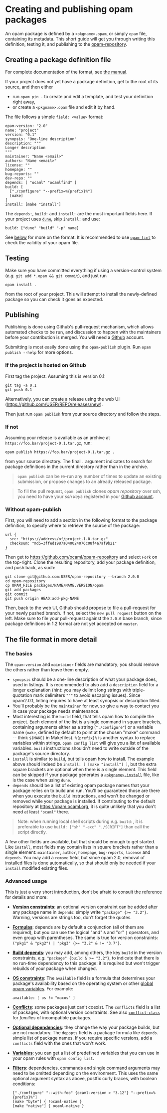 # Creating and publishing opam packages

An opam package is defined by a `<pkgname>.opam`, or simply `opam` file,
containing its metadata. This short guide will get you through writing this
definition, testing it, and publishing to the
[opam-repository](https://github.com/ocaml/opam-repository).

## Creating a package definition file

For complete documentation of the format, see [the manual](Manual.html#Package-definitions).

If your project does not yet have a package definition, get to the root of its
source, and then either
- run `opam pin .` to create and edit a template, and test your definition right
away,
- or create a `<pkgname>.opam` file and edit it by hand.

The file follows a simple `field: <value>` format:

```
opam-version: "2.0"
name: "project"
version: "0.1"
synopsis: "One-line description"
description: """
Longer description
"""
maintainer: "Name <email>"
authors: "Name <email>"
license: ""
homepage: ""
bug-reports: ""
dev-repo: ""
depends: [ "ocaml" "ocamlfind" ]
build: [
  ["./configure" "--prefix=%{prefix}%"]
  [make]
]
install: [make "install"]
```

The `depends:`, `build:` and `install:` are the most important fields here. If
your project uses [`dune`](https://github.com/ocaml/dune), skip `install:` and
use:

```
build: ["dune" "build" "-p" name]
```

See [below](#The-file-format-in-more-detail) for more on the format.
It is recommended to use [`opam lint`](man/opam-lint.html) to check the
validity of your opam file.

## Testing

Make sure you have committed everything if using a version-control system
(_e.g._ `git add *.opam && git commit`), and just run

```
opam install .
```

from the root of your project. This will attempt to install the newly-defined
package so you can check it goes as expected.

## Publishing

Publishing is done using Github's pull-request mechanism, which allows automated
checks to be run, and discussion to happen with the maintainers before your
contribution is merged. You will need a [Github](https://github.com/) account.

Submitting is most easily done using the `opam-publish` plugin. Run `opam
publish --help` for more options.

### If the project is hosted on Github

First tag the project. Assuming this is version 0.1:
```
git tag -a 0.1
git push 0.1
```
Alternatively, you can create a release using the web UI
(https://github.com/USER/REPO/releases/new).

Then just run `opam publish` from your source directory and follow the steps.

### If not

Assuming your release is available as an archive at
`https://foo.bar/project-0.1.tar.gz`, run:

```
opam publish https://foo.bar/project-0.1.tar.gz .
```

from your source directory. The final `.` argument indicates to search for
package definitions in the current directory rather than in the archive.

> `opam publish` can be re-run any number of times to update an existing
> submission, or propose changes to an already released package.

> To fill the pull request, `opam publish` clones _opam repository_ over ssh,
> you need to have your *ssh keys* registered in your [Github
> account](https://help.github.com/en/articles/connecting-to-github-with-ssh).

### Without opam-publish

First, you will need to add a section in the following format to the package
definition, to specify where to retrieve the source of the package:
```
url {
  src: "https://address/of/project.1.0.tar.gz"
  checksum: "md5=3ffed1987a040024076c08f4a7af9b21"
}
```

Then get to https://github.com/ocaml/opam-repository and select `Fork` on the
top-right. Clone the resulting repository, add your package definition, and
push back, as such:

```
git clone git@github.com:USER/opam-repository --branch 2.0.0
cd opam-repository
cp OPAM_FILE packages/NAME/NAME.VERSION/opam
git add packages
git commit
git push origin HEAD:add-pkg-NAME
```

Then, back to the web UI, Github should propose to file a pull-request for your
newly pushed branch. If not, select the `new pull request` button on the left.
Make sure to file your pull-request against the `2.0.0` base branch, since
package definitions in 1.2 format are not yet accepted on `master`.


## The file format in more detail

### The basics

The `opam-version` and `maintainer` fields are mandatory; you should
remove the others rather than leave them empty.
* `synopsis` should be a one-line description of what your package does, used in
  listings. It is recommended to also add a `description` field for a longer
  explanation (hint: you may delimit long strings with triple-quotation mark
  delimiters `"""` to avoid escaping issues). Since opam2.0.1, linting requires
  to have at least synopsis or description filled.
* You'll probably be the `maintainer` for now, so give a way to contact you in
  case your package needs maintenance.
* Most interesting is the `build` field, that tells opam how to compile the
  project. Each element of the list is a single command in square brackets,
  containing arguments either as a string (`"./configure"`) or a variable name
  (`make`, defined by default to point at the chosen "make" command -- think
  `$(MAKE)` in Makefiles). `%{prefix}%` is another syntax to replace variables
  within strings. `opam config list` will give you a list of available
  variables. `build` instructions shouldn't need to write outside of the
  package's source directory.
* `install` is similar to `build`, but tells opam how to install. The example
  above should indeed be `install: [ [make "install"] ]`, but the extra square
  brackets are optional when there is a single element. This field can be
  skipped if your package generates a
  [`<pkgname>.install`](Manual.html#lt-pkgname-gt-install) file, like is the
  case when using `dune`.
* `depends` should be a list of existing opam package names that your package
  relies on to build and run. You'll be guaranteed those are there when you
  execute the `build` instructions, and won't be changed or removed while your
  package is installed. If contributing to the default repository at
  https://opam.ocaml.org, it is quite unlikely that you don't need at least
  `"ocaml"` there.

> Note: when running local shell scripts during _e.g._ `build:`, it is
> preferable to use `build: ["sh" "-exc" "./SCRIPT"]` than call the script
> directly.

A few other fields are available, but that should be enough to get started. Like
`install`, most fields may contain lists in square brackets rather than a single
element: `maintainer`, `author`, `homepage`, `bug-reports`, `license` and
`depends`. You may add a `remove` field, but since opam 2.0, removal of
installed files is done automatically, so that should only be needed if your
`install` modified existing files.

### Advanced usage

This is just a very short introduction, don't be afraid to consult
[the reference](Manual.html#opam) for details and more:

* [**Version constraints**](Manual.html#Package-Formulas): an optional version
  constraint can be added after any package name in `depends`: simply write
  `"package" {>= "3.2"}`. Warning, versions are strings too, don't forget the
  quotes.
* [**Formulas**](Manual.html#Package-Formulas): depends are by default a
  conjunction (all of them are required), but you can use the logical "and" `&`
  and "or" `|` operators, and even group with parentheses. The same is true for
  version constraints: `("pkg1" & "pkg2") | "pkg3" {>= "3.2" & != "3.7"}`.
* [**Build depends**](Manual.html#Filtered-package-formulas): you may add, among
  others, the key `build` in the version constraints, _e.g._
  `"package" {build & >= "3.2"}`, to indicate that there is no run-time
  dependency to this package: it is required but won't trigger rebuilds of your
  package when changed.
* [**OS constraints**](Manual.html#opamfield-available): The `available` field
  is a formula that determines your package's availability based on the
  operating system or other
  [global opam variables](Manual.html#Global-variables). For example:

    ```
    available: [ os != "macos" ]
    ```
* [**Conflicts**](Manual.html#opamfield-conflicts): some packages just can't
  coexist. The `conflicts` field is a list of packages, with optional version
  constraints. See also [`conflict-class`](Manual.html#opamfield-conflict-class)
  for _families_ of incompatible packages.
* [**Optional dependencies**](Manual.html#opamfield-depopts): they change the
  way your package builds, but are not mandatory. The `depopts` field is a
  package formula like `depends`. simple list of package names. If you require
  specific versions, add a `conflicts` field with the ones that won't work.
* [**Variables**](Manual.html#Variables): you can get a list of predefined
  variables that you can use in your opam rules with `opam config list`.
* [**Filters**](Manual.html#Filters): dependencies, commands and single command
  arguments may need to be omitted depending on the environment. This uses the
  same optional argument syntax as above, postfix curly braces, with boolean
  conditions:

    ```
    ["./configure" "--with-foo" {ocaml-version > "3.12"} "--prefix=%{prefix}%"]
    [make "byte"] { !ocaml-native }
    [make "native"] { ocaml-native }
    ```
